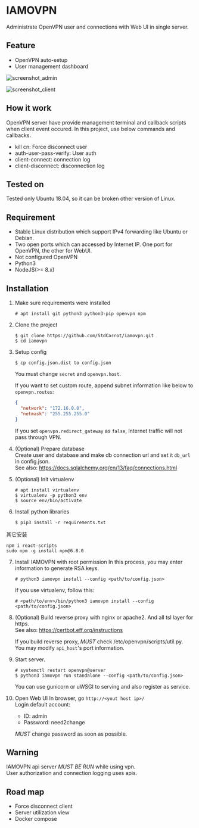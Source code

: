 # IAMOVPN

Administrate OpenVPN user and connections with Web UI in single server.


## Feature
- OpenVPN auto-setup
- User management dashboard

![screenshot_admin](./screenshot_admin.png)

![screenshot_client](./screenshot_client.png)


## How it work
OpenVPN server have provide  management terminal and callback scripts when client event occured.
In this project, use below commands and callbacks.
- kill cn: Force disconnect user
- auth-user-pass-verify: User auth
- client-connect: connection log
- client-disconnect: disconnection log


## Tested on
Tested only Ubuntu 18.04, so it can be broken other version of Linux.


## Requirement
- Stable Linux distribution which support IPv4 forwarding like Ubuntu or Debian.
- Two open ports which can accessed by Internet IP. 
  One port for OpenVPN, the other for WebUI.
- Not configured OpenVPN
- Python3 
- NodeJS(>= 8.x)


## Installation
1. Make sure requirements were installed
    ```
    # apt install git python3 python3-pip openvpn npm
    ```   

2. Clone the project
    ```
    $ git clone https://github.com/StdCarrot/iamovpn.git
    $ cd iamovpn 
    ```

3. Setup config
    ```
    $ cp config.json.dist to config.json
    ```
    You must change `secret` and `openvpn.host`.
    
    If you want to set custom route, append subnet information like below to `openvpn.routes`: 
    ```json
    {
      "network": "172.16.0.0",
      "netmask": "255.255.255.0"
    }
    ```
    
    If you set `openvpn.redirect_gateway` as `false`, Internet traffic will not pass through VPN.

4. (Optional) Prepare database  
    Create user and database and make db connection url and set it `db_url` in config.json.    
    See also: https://docs.sqlalchemy.org/en/13/faq/connections.html

5. (Optional) Init virtualenv
    ```
    # apt install virtualenv
    $ virtualenv -p python3 env
    $ source env/bin/activate
    ```
   
6. Install python libraries
    ```
    $ pip3 install -r requirements.txt
    ```
 
其它安装

```
npm i react-scripts
sudo npm -g install npm@6.8.0
```

7. Install IAMOVPN with root permission
    In this process, you may enter information to generate RSA keys.
    ```
    # python3 iamovpn install --config <path/to/config.json>
    ```
    If you use virtualenv, follow this:
    ```
    # <path/to/env>/bin/python3 iamovpn install --config <path/to/config.json>
    ```  
   
8. (Optional) Build reverse proxy with nginx or apache2. And all tsl layer for https.  
    See also: https://certbot.eff.org/instructions
    
    If you build reverse proxy, *MUST* check /etc/openvpn/scripts/util.py.  
    You may modify `api_host`'s port information.

9. Start server.
    ```
    # systemctl restart openvpn@server
    $ python3 iamovpn run standalone --config <path/to/config.json>
    ```
    You can use gunicorn or uWSGI to serving and also register as service.

10. Open Web UI
    In browser, go `http://<yout host ip>/`  
    Login default account:
    - ID: admin
    - Password: need2change
    
    *MUST* change password as soon as possible.



## Warning
IAMOVPN api server *MUST BE RUN* while using vpn.  
User authorization and connection logging uses apis. 


## Road map
- Force disconnect client
- Server utilization view
- Docker compose
  

